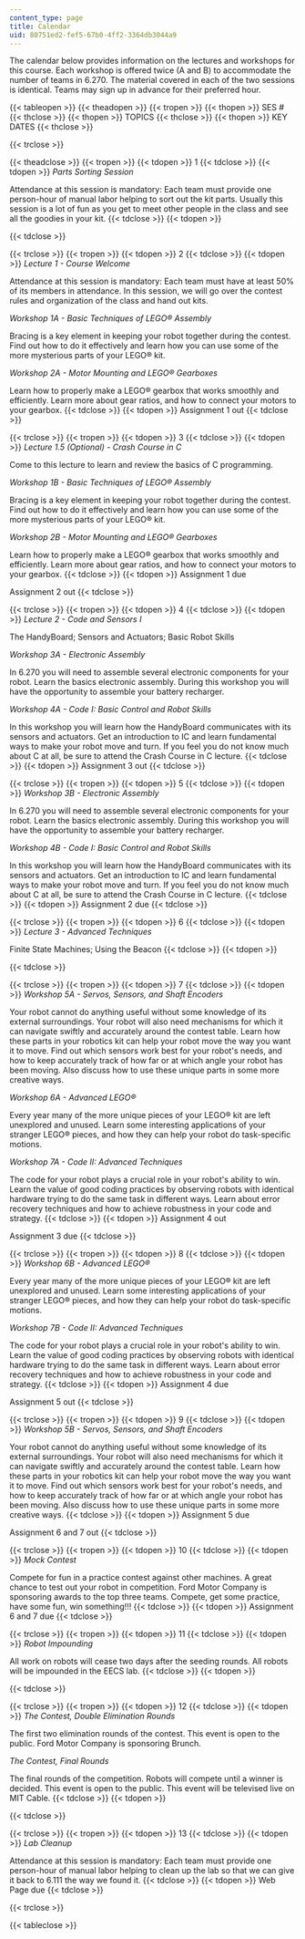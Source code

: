 ```yaml
---
content_type: page
title: Calendar
uid: 80751ed2-fef5-67b0-4ff2-3364db3044a9
---
```


The calendar below provides information on the lectures and workshops for this course. Each workshop is offered twice (A and B) to accommodate the number of teams in 6.270. The material covered in each of the two sessions is identical. Teams may sign up in advance for their preferred hour.

{{< tableopen >}}
{{< theadopen >}}
{{< tropen >}}
{{< thopen >}}
SES #
{{< thclose >}}
{{< thopen >}}
TOPICS
{{< thclose >}}
{{< thopen >}}
KEY DATES
{{< thclose >}}

{{< trclose >}}

{{< theadclose >}}
{{< tropen >}}
{{< tdopen >}}
1
{{< tdclose >}}
{{< tdopen >}}
_Parts Sorting Session_  
  
Attendance at this session is mandatory: Each team must provide one person-hour of manual labor helping to sort out the kit parts. Usually this session is a lot of fun as you get to meet other people in the class and see all the goodies in your kit.
{{< tdclose >}}
{{< tdopen >}}

{{< tdclose >}}

{{< trclose >}}
{{< tropen >}}
{{< tdopen >}}
2
{{< tdclose >}}
{{< tdopen >}}
_Lecture 1 - Course Welcome_  
  
Attendance at this session is mandatory: Each team must have at least 50% of its members in attendance. In this session, we will go over the contest rules and organization of the class and hand out kits.  
  
_Workshop 1A - Basic Techniques of LEGO® Assembly_  
  
Bracing is a key element in keeping your robot together during the contest. Find out how to do it effectively and learn how you can use some of the more mysterious parts of your LEGO® kit.  
  
_Workshop 2A - Motor Mounting and LEGO® Gearboxes_  
  
Learn how to properly make a LEGO® gearbox that works smoothly and efficiently. Learn more about gear ratios, and how to connect your motors to your gearbox.
{{< tdclose >}}
{{< tdopen >}}
Assignment 1 out
{{< tdclose >}}

{{< trclose >}}
{{< tropen >}}
{{< tdopen >}}
3
{{< tdclose >}}
{{< tdopen >}}
_Lecture 1.5 (Optional) - Crash Course in C_  
  
Come to this lecture to learn and review the basics of C programming.  
  
_Workshop 1B - Basic Techniques of LEGO® Assembly_  
  
Bracing is a key element in keeping your robot together during the contest. Find out how to do it effectively and learn how you can use some of the more mysterious parts of your LEGO® kit.  
  
_Workshop 2B - Motor Mounting and LEGO® Gearboxes_  
  
Learn how to properly make a LEGO® gearbox that works smoothly and efficiently. Learn more about gear ratios, and how to connect your motors to your gearbox.
{{< tdclose >}}
{{< tdopen >}}
Assignment 1 due  
  
Assignment 2 out
{{< tdclose >}}

{{< trclose >}}
{{< tropen >}}
{{< tdopen >}}
4
{{< tdclose >}}
{{< tdopen >}}
_Lecture 2 - Code and Sensors I_  
  
The HandyBoard; Sensors and Actuators; Basic Robot Skills  
  
_Workshop 3A - Electronic Assembly_  
  
In 6.270 you will need to assemble several electronic components for your robot. Learn the basics electronic assembly. During this workshop you will have the opportunity to assemble your battery recharger.  
  
_Workshop 4A - Code I: Basic Control and Robot Skills_  
  
In this workshop you will learn how the HandyBoard communicates with its sensors and actuators. Get an introduction to IC and learn fundamental ways to make your robot move and turn. If you feel you do not know much about C at all, be sure to attend the Crash Course in C lecture.
{{< tdclose >}}
{{< tdopen >}}
Assignment 3 out
{{< tdclose >}}

{{< trclose >}}
{{< tropen >}}
{{< tdopen >}}
5
{{< tdclose >}}
{{< tdopen >}}
_Workshop 3B - Electronic Assembly_  
  
In 6.270 you will need to assemble several electronic components for your robot. Learn the basics electronic assembly. During this workshop you will have the opportunity to assemble your battery recharger.  
  
_Workshop 4B - Code I: Basic Control and Robot Skills_  
  
In this workshop you will learn how the HandyBoard communicates with its sensors and actuators. Get an introduction to IC and learn fundamental ways to make your robot move and turn. If you feel you do not know much about C at all, be sure to attend the Crash Course in C lecture.
{{< tdclose >}}
{{< tdopen >}}
Assignment 2 due
{{< tdclose >}}

{{< trclose >}}
{{< tropen >}}
{{< tdopen >}}
6
{{< tdclose >}}
{{< tdopen >}}
_Lecture 3 - Advanced Techniques_  
  
Finite State Machines; Using the Beacon
{{< tdclose >}}
{{< tdopen >}}

{{< tdclose >}}

{{< trclose >}}
{{< tropen >}}
{{< tdopen >}}
7
{{< tdclose >}}
{{< tdopen >}}
_Workshop 5A - Servos, Sensors, and Shaft Encoders_  
  
Your robot cannot do anything useful without some knowledge of its external surroundings. Your robot will also need mechanisms for which it can navigate swiftly and accurately around the contest table. Learn how these parts in your robotics kit can help your robot move the way you want it to move. Find out which sensors work best for your robot's needs, and how to keep accurately track of how far or at which angle your robot has been moving. Also discuss how to use these unique parts in some more creative ways.  
  
_Workshop 6A - Advanced LEGO®_  
  
Every year many of the more unique pieces of your LEGO® kit are left unexplored and unused. Learn some interesting applications of your stranger LEGO® pieces, and how they can help your robot do task-specific motions.  
  
_Workshop 7A - Code II: Advanced Techniques_  
  
The code for your robot plays a crucial role in your robot's ability to win. Learn the value of good coding practices by observing robots with identical hardware trying to do the same task in different ways. Learn about error recovery techniques and how to achieve robustness in your code and strategy.
{{< tdclose >}}
{{< tdopen >}}
Assignment 4 out  
  
Assignment 3 due
{{< tdclose >}}

{{< trclose >}}
{{< tropen >}}
{{< tdopen >}}
8
{{< tdclose >}}
{{< tdopen >}}
_Workshop 6B - Advanced LEGO®_  
  
Every year many of the more unique pieces of your LEGO® kit are left unexplored and unused. Learn some interesting applications of your stranger LEGO® pieces, and how they can help your robot do task-specific motions.  
  
_Workshop 7B - Code II: Advanced Techniques_  
  
The code for your robot plays a crucial role in your robot's ability to win. Learn the value of good coding practices by observing robots with identical hardware trying to do the same task in different ways. Learn about error recovery techniques and how to achieve robustness in your code and strategy.
{{< tdclose >}}
{{< tdopen >}}
Assignment 4 due  
  
Assignment 5 out
{{< tdclose >}}

{{< trclose >}}
{{< tropen >}}
{{< tdopen >}}
9
{{< tdclose >}}
{{< tdopen >}}
_Workshop 5B - Servos, Sensors, and Shaft Encoders_  
  
Your robot cannot do anything useful without some knowledge of its external surroundings. Your robot will also need mechanisms for which it can navigate swiftly and accurately around the contest table. Learn how these parts in your robotics kit can help your robot move the way you want it to move. Find out which sensors work best for your robot's needs, and how to keep accurately track of how far or at which angle your robot has been moving. Also discuss how to use these unique parts in some more creative ways.
{{< tdclose >}}
{{< tdopen >}}
Assignment 5 due  
  
Assignment 6 and 7 out
{{< tdclose >}}

{{< trclose >}}
{{< tropen >}}
{{< tdopen >}}
10
{{< tdclose >}}
{{< tdopen >}}
_Mock Contest_  
  
Compete for fun in a practice contest against other machines. A great chance to test out your robot in competition. Ford Motor Company is sponsoring awards to the top three teams. Compete, get some practice, have some fun, win something!!!
{{< tdclose >}}
{{< tdopen >}}
Assignment 6 and 7 due
{{< tdclose >}}

{{< trclose >}}
{{< tropen >}}
{{< tdopen >}}
11
{{< tdclose >}}
{{< tdopen >}}
_Robot Impounding_  
  
All work on robots will cease two days after the seeding rounds. All robots will be impounded in the EECS lab.
{{< tdclose >}}
{{< tdopen >}}

{{< tdclose >}}

{{< trclose >}}
{{< tropen >}}
{{< tdopen >}}
12
{{< tdclose >}}
{{< tdopen >}}
_The Contest, Double Elimination Rounds_  
  
The first two elimination rounds of the contest. This event is open to the public. Ford Motor Company is sponsoring Brunch.  
  
_The Contest, Final Rounds_  
  
The final rounds of the competition. Robots will compete until a winner is decided. This event is open to the public. This event will be televised live on MIT Cable.
{{< tdclose >}}
{{< tdopen >}}

{{< tdclose >}}

{{< trclose >}}
{{< tropen >}}
{{< tdopen >}}
13
{{< tdclose >}}
{{< tdopen >}}
_Lab Cleanup_  
  
Attendance at this session is mandatory: Each team must provide one person-hour of manual labor helping to clean up the lab so that we can give it back to 6.111 the way we found it.
{{< tdclose >}}
{{< tdopen >}}
Web Page due
{{< tdclose >}}

{{< trclose >}}

{{< tableclose >}}